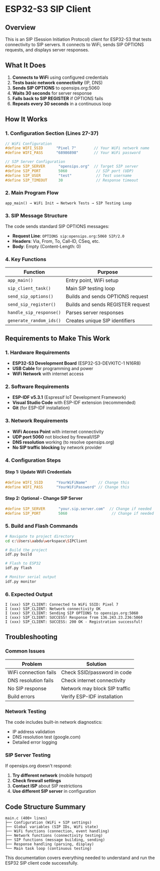 # ESP32-S3 SIP Client 

## Overview

This is an SIP (Session Initiation Protocol) client for ESP32-S3 that tests connectivity to SIP servers. It connects to WiFi, sends SIP OPTIONS requests, and displays server responses.

## What It Does

1. **Connects to WiFi** using configured credentials
2. **Tests basic network connectivity** (IP, DNS)
3. **Sends SIP OPTIONS** to opensips.org:5060
4. **Waits 30 seconds** for server response
5. **Falls back to SIP REGISTER** if OPTIONS fails
6. **Repeats every 30 seconds** in a continuous loop

## How It Works

### 1. Configuration Section (Lines 27-37)
```c
// WiFi Configuration
#define WIFI_SSID      "Pixel 7"        // Your WiFi network name
#define WIFI_PASS      "68986898"       // Your WiFi password

// SIP Server Configuration  
#define SIP_SERVER      "opensips.org"  // Target SIP server
#define SIP_PORT        5060             // SIP port (UDP)
#define SIP_USER        "test"           // Test username
#define SIP_TIMEOUT     30               // Response timeout
```

### 2. Main Program Flow
```
app_main() → WiFi Init → Network Tests → SIP Testing Loop
```

### 3. SIP Message Structure
The code sends standard SIP OPTIONS messages:
- **Request Line**: `OPTIONS sip:opensips.org:5060 SIP/2.0`
- **Headers**: Via, From, To, Call-ID, CSeq, etc.
- **Body**: Empty (Content-Length: 0)

### 4. Key Functions

| Function | Purpose |
|----------|---------|
| `app_main()` | Entry point, WiFi setup |
| `sip_client_task()` | Main SIP testing loop |
| `send_sip_options()` | Builds and sends OPTIONS request |
| `send_sip_register()` | Builds and sends REGISTER request |
| `handle_sip_response()` | Parses server responses |
| `generate_random_ids()` | Creates unique SIP identifiers |

## Requirements to Make This Work

### 1. Hardware Requirements
- **ESP32-S3 Development Board** (ESP32-S3-DEVKITC-1 N16R8)
- **USB Cable** for programming and power
- **WiFi Network** with internet access

### 2. Software Requirements
- **ESP-IDF v5.3.1** (Espressif IoT Development Framework)
- **Visual Studio Code** with ESP-IDF extension (recommended)
- **Git** (for ESP-IDF installation)

### 3. Network Requirements
- **WiFi Access Point** with internet connectivity
- **UDP port 5060** not blocked by firewall/ISP
- **DNS resolution** working (to resolve opensips.org)
- **No SIP traffic blocking** by network provider

### 4. Configuration Steps

#### Step 1: Update WiFi Credentials
```c
#define WIFI_SSID      "YourWiFiName"     // Change this
#define WIFI_PASS      "YourWiFiPassword" // Change this
```

#### Step 2: Optional - Change SIP Server
```c
#define SIP_SERVER      "your.sip.server.com"  // Change if needed
#define SIP_PORT        5060                    // Change if needed
```

### 5. Build and Flash Commands
```bash
# Navigate to project directory
cd c:\Users\aabdu\workspace\SIPClient

# Build the project
idf.py build

# Flash to ESP32
idf.py flash

# Monitor serial output
idf.py monitor
```

### 6. Expected Output
```
I (xxx) SIP_CLIENT: Connected to WiFi SSID: Pixel 7
I (xxx) SIP_CLIENT: Network connectivity OK
I (xxx) SIP_CLIENT: Sending SIP OPTIONS to opensips.org:5060
I (xxx) SIP_CLIENT: SUCCESS! Response from 136.243.23.236:5060
I (xxx) SIP_CLIENT: SUCCESS: 200 OK - Registration successful!
```

## Troubleshooting

### Common Issues

| Problem | Solution |
|---------|----------|
| WiFi connection fails | Check SSID/password in code |
| DNS resolution fails | Check internet connectivity |
| No SIP response | Network may block SIP traffic |
| Build errors | Verify ESP-IDF installation |

### Network Testing
The code includes built-in network diagnostics:
- IP address validation
- DNS resolution test (google.com)
- Detailed error logging

### SIP Server Testing
If opensips.org doesn't respond:
1. **Try different network** (mobile hotspot)
2. **Check firewall settings**
3. **Contact ISP** about SIP restrictions
4. **Use different SIP server** in configuration

## Code Structure Summary

```
main.c (400+ lines)
├── Configuration (WiFi + SIP settings)
├── Global variables (SIP IDs, WiFi state)
├── WiFi functions (connection, event handling)
├── Network functions (connectivity testing)
├── SIP functions (message building, sending)
├── Response handling (parsing, display)
└── Main task loop (continuous testing)
```

This documentation covers everything needed to understand and run the ESP32 SIP client code successfully.
